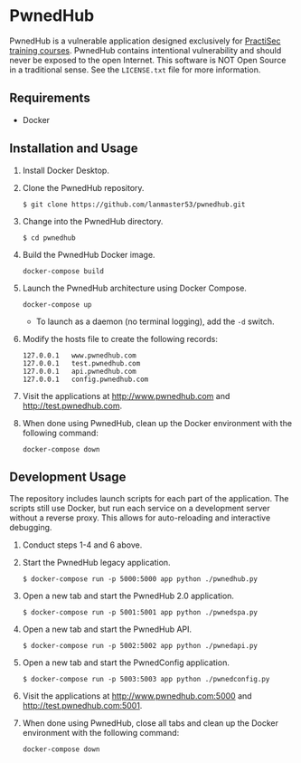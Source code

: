# PwnedHub

PwnedHub is a vulnerable application designed exclusively for [PractiSec training courses](https://www.practisec.com/training/). PwnedHub contains intentional vulnerability and should never be exposed to the open Internet. This software is NOT Open Source in a traditional sense. See the `LICENSE.txt` file for more information.

## Requirements

* Docker

## Installation and Usage

1. Install Docker Desktop.
2. Clone the PwnedHub repository.

    ```
    $ git clone https://github.com/lanmaster53/pwnedhub.git
    ```

3. Change into the PwnedHub directory.

    ```
    $ cd pwnedhub
    ```

4. Build the PwnedHub Docker image.

    ```
    docker-compose build
    ```

5. Launch the PwnedHub architecture using Docker Compose.

    ```
    docker-compose up
    ```

    * To launch as a daemon (no terminal logging), add the `-d` switch.

6. Modify the hosts file to create the following records:

    ```
    127.0.0.1   www.pwnedhub.com
    127.0.0.1   test.pwnedhub.com
    127.0.0.1   api.pwnedhub.com
    127.0.0.1   config.pwnedhub.com
    ```

7. Visit the applications at http://www.pwnedhub.com and http://test.pwnedhub.com.
8. When done using PwnedHub, clean up the Docker environment with the following command:

    ```
    docker-compose down
    ```

## Development Usage

The repository includes launch scripts for each part of the application. The scripts still use Docker, but run each service on a development server without a reverse proxy. This allows for auto-reloading and interactive debugging.

1. Conduct steps 1-4 and 6 above.
2. Start the PwnedHub legacy application.

    ```
    $ docker-compose run -p 5000:5000 app python ./pwnedhub.py
    ```

3. Open a new tab and start the PwnedHub 2.0 application.

    ```
    $ docker-compose run -p 5001:5001 app python ./pwnedspa.py
    ```

4. Open a new tab and start the PwnedHub API.

    ```
    $ docker-compose run -p 5002:5002 app python ./pwnedapi.py
    ```

5. Open a new tab and start the PwnedConfig application.

    ```
    $ docker-compose run -p 5003:5003 app python ./pwnedconfig.py
    ```

6. Visit the applications at http://www.pwnedhub.com:5000 and http://test.pwnedhub.com:5001.
7. When done using PwnedHub, close all tabs and clean up the Docker environment with the following command:

    ```
    docker-compose down
    ```
